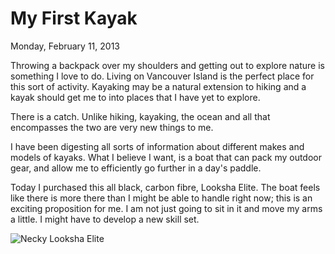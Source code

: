 # My First Kayak
<time datetime="2013-02-11">Monday, February 11, 2013</time>

Throwing a backpack over my shoulders and getting out to explore nature is
something I love to do.  Living on Vancouver Island is the perfect place for
this sort of activity.  Kayaking may be a natural extension to hiking and a
kayak should get me to into places that I have yet to explore.

There is a catch.  Unlike hiking, kayaking, the ocean and all that encompasses
the two are very new things to me.

I have been digesting all sorts of information about different makes and models
of kayaks.  What I believe I want, is a boat that can pack my outdoor gear, and
allow me to efficiently go further in a day's paddle.

Today I purchased this all black, carbon fibre, Looksha Elite.  The boat feels
like there is more there than I might be able to handle right now; this is an
exciting proposition for me.  I am not just going to sit in it and move my arms
a little.  I might have to develop a new skill set.


![Necky Looksha Elite](/assets/jpg/looksha-elite-x550.jpg "My First Kayak")

